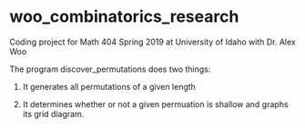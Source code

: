 # woo_combinatorics_research
Coding project for Math 404 Spring 2019 at University of Idaho with Dr. Alex Woo

The program discover_permutations does two things:

1. It generates all permutations of a given length

2. It determines whether or not a given permuation is shallow and graphs its grid diagram.
